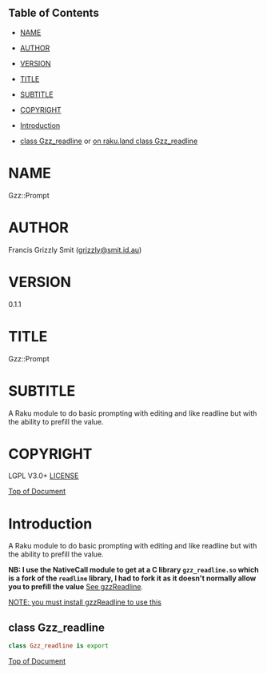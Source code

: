 Table of Contents
-----------------

  * [NAME](#name)

  * [AUTHOR](#author)

  * [VERSION](#version)

  * [TITLE](#title)

  * [SUBTITLE](#subtitle)

  * [COPYRIGHT](#copyright)

  * [Introduction](#introduction)

  * [class Gzz_readline](#class-gzz_readline) or [on raku.land class Gzz_readline](#class-gzz-readline)

NAME
====

Gzz::Prompt 

AUTHOR
======

Francis Grizzly Smit (grizzly@smit.id.au)

VERSION
=======

0.1.1

TITLE
=====

Gzz::Prompt

SUBTITLE
========

A Raku module to do basic prompting with editing and like readline but with the ability to prefill the value.

COPYRIGHT
=========

LGPL V3.0+ [LICENSE](https://github.com/grizzlysmit/Syntax-Highlighters/blob/main/LICENSE)

[Top of Document](#table-of-contents)

Introduction
============

A Raku module to do basic prompting with editing and like readline but with the ability to prefill the value.

**NB: I use the NativeCall module to get at a C library `gzz_readline.so` which is a fork of the `readline` library, I had to fork it as it doesn't normally allow you to prefill the value** [See gzzReadline](https://github.com/grizzlysmit/gzzReadline).

[NOTE: you must install gzzReadline to use this](https://github.com/grizzlysmit/gzzReadline)

class Gzz_readline
------------------

```raku
class Gzz_readline is export
```

[Top of Document](#table-of-contents)

